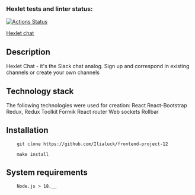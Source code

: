 ### Hexlet tests and linter status:
[![Actions Status](https://github.com/Ilialuck/frontend-project-12/actions/workflows/hexlet-check.yml/badge.svg)](https://github.com/Ilialuck/frontend-project-12/actions)

[Hexlet chat](https://ilialuck-frontend-project-12.onrender.com)

## Description
Hexlet Chat - it's the Slack chat analog. Sign up and correspond in existing channels or create your own channels

## Technology stack
The following technologies were used for creation:
React
React-Bootstrap
Redux, Redux Toolkit
Formik
React router
Web sockets
Rollbar

## Installation
```
    git clone https://github.com/Ilialuck/frontend-project-12
```
```
    make install
```
## System requirements
```
    Node.js > 18.__
```